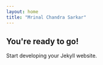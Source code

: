 ```yaml
---
layout: home
title: "Mrinal Chandra Sarkar"
---
```


## You're ready to go!

Start developing your Jekyll website.
